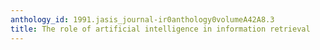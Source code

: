 ```yaml
---
anthology_id: 1991.jasis_journal-ir0anthology0volumeA42A8.3
title: The role of artificial intelligence in information retrieval
---
```

